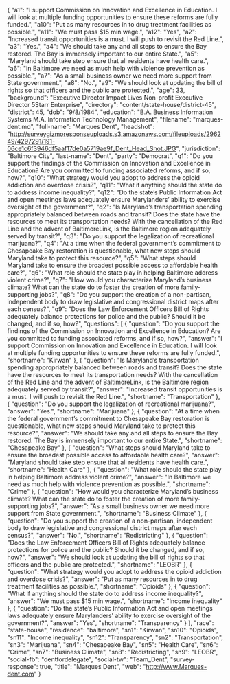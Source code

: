 {
  "a1": "I support Commission on Innovation and Excellence in Education. I will look at multiple funding opportunities to ensure these reforms are fully funded.",
  "a10": "Put as many resources in to drug treatment facilities as possible.",
  "a11": "We must pass $15 min wage.",
  "a12": "Yes",
  "a2": "Increased transit opportunities is a must. I will push to revisit the Red Line.",
  "a3": "Yes.",
  "a4": "We should take any and all steps to ensure the Bay restored. The Bay is immensely important to our entire State.",
  "a5": "Maryland should take step ensure that all residents have health care.",
  "a6": "In Baltimore we need as much help with violence prevention as possible.",
  "a7": "As a small business owner we need more support from State government.",
  "a8": "No.",
  "a9": "We should look at updating the bill of rights so that officers and the public are protected.",
  "age": 33,
  "background": "Executive Director Impact Lives Non-profit Executive Director 5Starr Enterprise",
  "directory": "content/state-house/district-45",
  "district": 45,
  "dob": "9/8/1984",
  "education": "B.A. Business Information Systems M.A. Information Technology Management",
  "filename": "marques-dent.md",
  "full-name": "Marques Dent",
  "headshot": "http://surveygizmoresponseuploads.s3.amazonaws.com/fileuploads/296249/4297291/191-06ce1c6f3946df5aaf17de0a5719ae9f_Dent_Head_Shot.JPG",
  "jurisdiction": "Baltimore City",
  "last-name": "Dent",
  "party": "Democrat",
  "q1": "Do you support the findings of the Commission on Innovation and Excellence in Education? Are you committed to funding associated reforms, and if so, how?",
  "q10": "What strategy would you adopt to address the opioid addiction and overdose crisis?",
  "q11": "What if anything should the state do to address income inequality?",
  "q12": "Do the state’s Public Information Act and open meetings laws adequately ensure Marylanders’ ability to exercise oversight of the government?",
  "q2": "Is Maryland’s transportation spending appropriately balanced between roads and transit? Does the state have the resources to meet its transportation needs? With the cancellation of the Red Line and the advent of BaltimoreLink, is the Baltimore region adequately served by transit?",
  "q3": "Do you support the legalization of recreational marijuana?",
  "q4": "At a time when the federal government’s commitment to Chesapeake Bay restoration is questionable, what new steps should Maryland take to protect this resource?",
  "q5": "What steps should Maryland take to ensure the broadest possible access to affordable health care?",
  "q6": "What role should the state play in helping Baltimore address violent crime?",
  "q7": "How would you characterize Maryland’s business climate? What can the state do to foster the creation of more family-supporting jobs?",
  "q8": "Do you support the creation of a non-partisan, independent body to draw legislative and congressional district maps after each census?",
  "q9": "Does the Law Enforcement Officers Bill of Rights adequately balance protections for police and the public? Should it be changed, and if so, how?",
  "questions": [
    {
      "question": "Do you support the findings of the Commission on Innovation and Excellence in Education? Are you committed to funding associated reforms, and if so, how?",
      "answer": "I support Commission on Innovation and Excellence in Education. I will look at multiple funding opportunities to ensure these reforms are fully funded.",
      "shortname": "Kirwan"
    },
    {
      "question": "Is Maryland’s transportation spending appropriately balanced between roads and transit? Does the state have the resources to meet its transportation needs? With the cancellation of the Red Line and the advent of BaltimoreLink, is the Baltimore region adequately served by transit?",
      "answer": "Increased transit opportunities is a must. I will push to revisit the Red Line.",
      "shortname": "Transportation"
    },
    {
      "question": "Do you support the legalization of recreational marijuana?",
      "answer": "Yes.",
      "shortname": "Marijuana"
    },
    {
      "question": "At a time when the federal government’s commitment to Chesapeake Bay restoration is questionable, what new steps should Maryland take to protect this resource?",
      "answer": "We should take any and all steps to ensure the Bay restored. The Bay is immensely important to our entire State.",
      "shortname": "Chesapeake Bay"
    },
    {
      "question": "What steps should Maryland take to ensure the broadest possible access to affordable health care?",
      "answer": "Maryland should take step ensure that all residents have health care.",
      "shortname": "Health Care"
    },
    {
      "question": "What role should the state play in helping Baltimore address violent crime?",
      "answer": "In Baltimore we need as much help with violence prevention as possible.",
      "shortname": "Crime"
    },
    {
      "question": "How would you characterize Maryland’s business climate? What can the state do to foster the creation of more family-supporting jobs?",
      "answer": "As a small business owner we need more support from State government.",
      "shortname": "Business Climate"
    },
    {
      "question": "Do you support the creation of a non-partisan, independent body to draw legislative and congressional district maps after each census?",
      "answer": "No.",
      "shortname": "Redistricting"
    },
    {
      "question": "Does the Law Enforcement Officers Bill of Rights adequately balance protections for police and the public? Should it be changed, and if so, how?",
      "answer": "We should look at updating the bill of rights so that officers and the public are protected.",
      "shortname": "LEOBR"
    },
    {
      "question": "What strategy would you adopt to address the opioid addiction and overdose crisis?",
      "answer": "Put as many resources in to drug treatment facilities as possible.",
      "shortname": "Opioids"
    },
    {
      "question": "What if anything should the state do to address income inequality?",
      "answer": "We must pass $15 min wage.",
      "shortname": "Income inequality"
    },
    {
      "question": "Do the state’s Public Information Act and open meetings laws adequately ensure Marylanders’ ability to exercise oversight of the government?",
      "answer": "Yes",
      "shortname": "Transparency"
    }
  ],
  "race": "state-house",
  "residence": "baltimore",
  "sn1": "Kirwan",
  "sn10": "Opioids",
  "sn11": "Income inequality",
  "sn12": "Transparency",
  "sn2": "Transportation",
  "sn3": "Marijuana",
  "sn4": "Chesapeake Bay",
  "sn5": "Health Care",
  "sn6": "Crime",
  "sn7": "Business Climate",
  "sn8": "Redistricting",
  "sn9": "LEOBR",
  "social-fb": "dentfordelegate",
  "social-tw": "Team_Dent",
  "survey-response": true,
  "title": "Marques Dent",
  "web": "http://www.Marques-dent.com"
}

